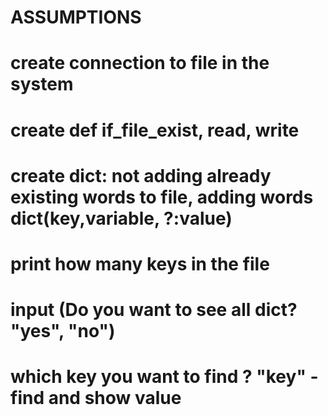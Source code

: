 # ASSUMPTIONS
# create connection to file in the system
# create def  if_file_exist, read, write 
# create dict: not adding already existing words to file, adding words dict(key,variable, ?:value)
# print how many keys in the file
# input (Do you want to see all dict? "yes", "no")
# which key you want to find ? "key" - find and show value

